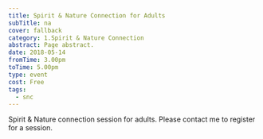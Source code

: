 ```yaml
---
title: Spirit & Nature Connection for Adults
subTitle: na
cover: fallback
category: 1.Spirit & Nature Connection
abstract: Page abstract.
date: 2018-05-14
fromTime: 3.00pm
toTime: 5.00pm
type: event
cost: Free
tags:
  - snc
---
```


Spirit & Nature connection session for adults. Please contact me to register for a session.

